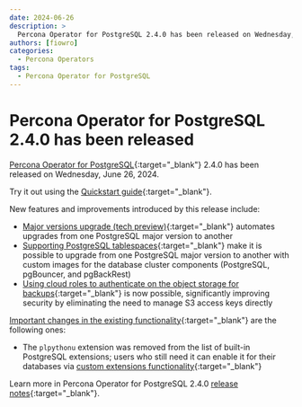 ```yaml
---
date: 2024-06-26
description: >
  Percona Operator for PostgreSQL 2.4.0 has been released on Wednesday, June 26, 2024.
authors: [fiowro]
categories:
  - Percona Operators
tags:
  - Percona Operator for PostgreSQL
---
```


# Percona Operator for PostgreSQL 2.4.0 has been released

<!-- more -->

[Percona Operator for PostgreSQL](https://docs.percona.com/percona-operator-for-postgresql/2.0/){:target="_blank"} 2.4.0 has been released on Wednesday, June 26, 2024.

Try it out using the [Quickstart guide](https://docs.percona.com/percona-operator-for-postgresql/2.0/quickstart.html){:target="_blank"}.

New features and improvements introduced by this release include:

* [Major versions upgrade (tech preview)](https://docs.percona.com/percona-operator-for-postgresql/2.0/update.html#major-version-upgrade){:target="_blank"} automates upgrades from one PostgreSQL major version to another
* [Supporting PostgreSQL tablespaces](https://docs.percona.com/percona-operator-for-postgresql/2.0/tablespaces.html){:target="_blank"} make it is possible to upgrade from one PostgreSQL major version to another with custom images for the database cluster components (PostgreSQL, pgBouncer, and pgBackRest)
* [Using cloud roles to authenticate on the object storage for backups](https://docs.percona.com/percona-operator-for-postgresql/2.0/backups-storage.html#__tabbed_3_1){:target="_blank"} is now possible, significantly improving security by eliminating the need to manage S3 access keys directly

[Important changes in the existing functionality](https://docs.percona.com/percona-operator-for-postgresql/2.0/ReleaseNotes/Kubernetes-Operator-for-PostgreSQL-RN2.4.0.html#deprecation-and-removal){:target="_blank"} are the following ones:

* The `plpythonu` extension was removed from the list of built-in PostgreSQL extensions; users who still need it can enable it for their databases via [custom extensions functionality](https://docs.percona.com/percona-operator-for-postgresql/2.0/custom-extensions.html){:target="_blank"}

Learn more in Percona Operator for PostgreSQL 2.4.0 [release notes](https://docs.percona.com/percona-operator-for-postgresql/2.0/ReleaseNotes/Kubernetes-Operator-for-PostgreSQL-RN2.4.0.html){:target="_blank"}.


